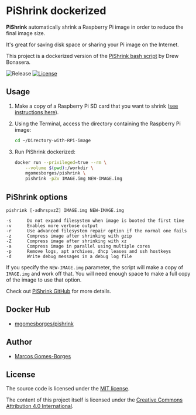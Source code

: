 # PiShrink dockerized

**PiShrink** automatically shrink a Raspberry Pi image in order to reduce the final image size.

It's great for saving disk space or sharing your Pi image on the Internet.

This project is a dockerized version of the [PiShrink bash script](https://github.com/Drewsif/PiShrink) by Drew Bonasera.

![Release][release-install-shield] [![License][license-shield]](LICENSE.md)

## Usage

1. Make a copy of a Raspberry Pi SD card that you want to shrink ([see instructions here](https://github.com/mgomesborges/raspberry-pi/blob/master/setup/clone-sd-card.md)).

2. Using the Terminal, access the directory containing the Raspberry Pi image:

    ```bash
    cd ~/Directory-with-RPi-image
    ```

3. Run PiShrink dockerized:

    ```bash
    docker run --privileged=true --rm \
        --volume $(pwd):/workdir \
        mgomesborges/pishrink \
        pishrink -pZv IMAGE.img NEW-IMAGE.img
    ```

## PiShrink options

```shell
pishrink [-adhrspvzZ] IMAGE.img NEW-IMAGE.img

-s      Do not expand filesystem when image is booted the first time
-v      Enables more verbose output
-r      Use advanced filesystem repair option if the normal one fails
-z      Compress image after shrinking with gzip
-Z      Compress image after shrinking with xz
-a      Compress image in parallel using multiple cores
-p      Remove logs, apt archives, dhcp leases and ssh hostkeys
-d      Write debug messages in a debug log file
```

If you specify the `NEW-IMAGE.img` parameter, the script will make a copy of `IMAGE.img` and work off that. You will need enough space to make a full copy of the image to use that option.

Check out [PiShrink GitHub](https://github.com/Drewsif/PiShrink) for more details.

## Docker Hub

* [mgomesborges/pishrink](https://hub.docker.com/r/mgomesborges/pishrink)

## Author

* [Marcos Gomes-Borges](https://github.com/mgomesborges)

## License

The source code is licensed under the [MIT license](LICENSE.md).

The content of this project itself is licensed under the [Creative Commons Attribution 4.0 International](https://creativecommons.org/licenses/by/4.0).

[release-install-shield]: https://img.shields.io/badge/Release-01--Nov--2021-blue
[license-shield]: https://img.shields.io/github/license/mgomesborges/mac-dev-setup.svg
